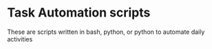 # Task Automation scripts

These are scripts written in bash, python, or python to automate daily activities
